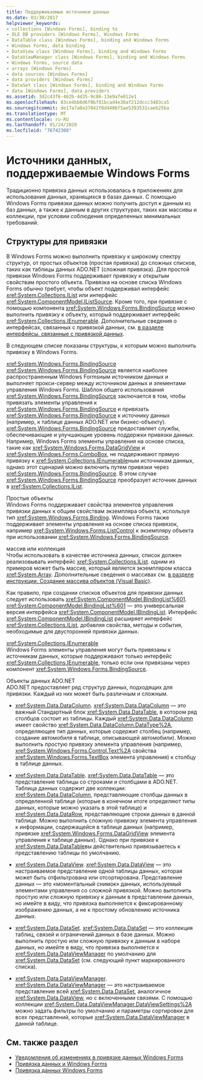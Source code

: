 ```yaml
---
title: Поддерживаемые источники данных
ms.date: 03/30/2017
helpviewer_keywords:
- collections [Windows Forms], binding to
- OLE DB providers [Windows Forms], Windows Forms
- DataTable class [Windows Forms], binding and Windows Forms
- Windows Forms, data binding
- DataView class [Windows Forms], binding and Windows Forms
- DataViewManager class [Windows Forms], binding and Windows Forms
- Windows Forms, source data
- arrays [Windows Forms]
- data sources [Windows Forms]
- data providers [Windows Forms]
- DataSet class [Windows Forms], binding and Windows Forms
- data [Windows Forms], data providers
ms.assetid: 3d2c43f6-462b-4d35-9c86-13e9afe012e1
ms.openlocfilehash: 83ce4bb0d6f0bf81bcad4e38af212dccc3483ca5
ms.sourcegitcommit: de17a7a0a37042f0d4406f5ae5393531caeb25ba
ms.translationtype: MT
ms.contentlocale: ru-RU
ms.lasthandoff: 01/24/2020
ms.locfileid: "76742308"
---
```

# <a name="data-sources-supported-by-windows-forms"></a>Источники данных, поддерживаемые Windows Forms
Традиционно привязка данных использовалась в приложениях для использования данных, хранящихся в базах данных. С помощью Windows Forms привязки данных можно получить доступ к данным из баз данных, а также к данным в других структурах, таких как массивы и коллекции, при условии соблюдения определенных минимальных требований.  
  
## <a name="structures-to-bind-to"></a>Структуры для привязки  
 В Windows Forms можно выполнить привязку к широкому спектру структур, от простых объектов (простая привязка) до сложных списков, таких как таблицы данных ADO.NET (сложная привязка). Для простой привязки Windows Forms поддерживает привязку к открытым свойствам простого объекта. Привязка на основе списка Windows Forms обычно требует, чтобы объект поддерживал интерфейс <xref:System.Collections.IList> или интерфейс <xref:System.ComponentModel.IListSource>. Кроме того, при привязке с помощью компонента <xref:System.Windows.Forms.BindingSource> можно выполнить привязку к объекту, который поддерживает интерфейс <xref:System.Collections.IEnumerable>. Дополнительные сведения о интерфейсах, связанных с привязкой данных, см. [в разделе интерфейсы, связанные с привязкой данных](interfaces-related-to-data-binding.md).  
  
 В следующем списке показаны структуры, к которым можно выполнить привязку в Windows Forms.  
  
 <xref:System.Windows.Forms.BindingSource>  
 <xref:System.Windows.Forms.BindingSource> является наиболее распространенным Windows Formsным источником данных и выполняет прокси-сервер между источником данных и элементами управления Windows Forms. Шаблон общего использования <xref:System.Windows.Forms.BindingSource> заключается в том, чтобы привязать элементы управления к <xref:System.Windows.Forms.BindingSource> и привязать <xref:System.Windows.Forms.BindingSource> к источнику данных (например, к таблице данных ADO.NET или бизнес-объекту). <xref:System.Windows.Forms.BindingSource> предоставляет службы, обеспечивающие и улучшающие уровень поддержки привязки данных. Например, Windows Forms элементы управления на основе списка, такие как <xref:System.Windows.Forms.DataGridView> и <xref:System.Windows.Forms.ComboBox>, не поддерживают прямую привязку к <xref:System.Collections.IEnumerable>ным источникам данных, однако этот сценарий можно включить путем привязки через <xref:System.Windows.Forms.BindingSource>. В этом случае <xref:System.Windows.Forms.BindingSource> преобразует источник данных в <xref:System.Collections.IList>.  
  
 Простые объекты  
 Windows Forms поддерживает свойства элементов управления привязки данных к общим свойствам экземпляра объекта, используя тип <xref:System.Windows.Forms.Binding>. Windows Forms также поддерживает элементы управления на основе списка привязок, например <xref:System.Windows.Forms.ListControl> к экземпляру объекта при использовании <xref:System.Windows.Forms.BindingSource>.  
  
 массив или коллекция  
 Чтобы использовать в качестве источника данных, список должен реализовывать интерфейс <xref:System.Collections.IList>. одним из примеров может быть массив, который является экземпляром класса <xref:System.Array>. Дополнительные сведения о массивах см. [в разделе инструкции. Создание массива объектов (Visual Basic)](https://docs.microsoft.com/previous-versions/visualstudio/visual-studio-2010/487y7874(v=vs.100)).  
  
 Как правило, при создании списков объектов для привязки данных следует использовать <xref:System.ComponentModel.BindingList%601>. <xref:System.ComponentModel.BindingList%601> — это универсальная версия интерфейса <xref:System.ComponentModel.IBindingList>. Интерфейс <xref:System.ComponentModel.IBindingList> расширяет интерфейс <xref:System.Collections.IList>, добавляя свойства, методы и события, необходимые для двусторонней привязки данных.  
  
 <xref:System.Collections.IEnumerable>  
 Windows Forms элементы управления могут быть привязаны к источникам данных, которые поддерживают только интерфейс <xref:System.Collections.IEnumerable>, только если они привязаны через компонент <xref:System.Windows.Forms.BindingSource>.  
  
 Объекты данных ADO.NET  
 ADO.NET предоставляет ряд структур данных, подходящих для привязки. Каждый из них может быть различным и сложным.  
  
- <xref:System.Data.DataColumn>. <xref:System.Data.DataColumn> — это важный Стандартный блок <xref:System.Data.DataTable>, в котором ряд столбцов состоит из таблицы. Каждый <xref:System.Data.DataColumn> имеет свойство <xref:System.Data.DataColumn.DataType%2A>, определяющее тип данных, которые содержит столбец (например, создание автомобиля в таблице, описывающей автомобили). Можно выполнить простую привязку элемента управления (например, <xref:System.Windows.Forms.Control.Text%2A> свойства <xref:System.Windows.Forms.TextBox> элемента управления) к столбцу в таблице данных.  
  
- <xref:System.Data.DataTable>. <xref:System.Data.DataTable> — это представление таблицы со строками и столбцами в ADO.NET. Таблица данных содержит две коллекции: <xref:System.Data.DataColumn>, представляющие столбцы данных в определенной таблице (которые в конечном итоге определяют типы данных, которые можно указать в этой таблице) и <xref:System.Data.DataRow>, представляющие строки данных в данной таблице. Можно выполнить сложную привязку элемента управления к информации, содержащейся в таблице данных (например, привязке <xref:System.Windows.Forms.DataGridView> элемента управления к таблице данных). Однако при привязке к <xref:System.Data.DataTable>вы действительно привязываетесь к представлению таблицы по умолчанию.  
  
- <xref:System.Data.DataView>. <xref:System.Data.DataView> — это настраиваемое представление одной таблицы данных, которая может быть отфильтрована или отсортирована. Представление данных — это «моментальный снимок» данных, используемый элементами управления со сложной привязкой. Можно выполнить простую или сложную привязку к данным в представлении данных, но имейте в виду, что привязка выполняется к фиксированному изображению данных, а не к простому обновлению источника данных.  
  
- <xref:System.Data.DataSet>. <xref:System.Data.DataSet> — это коллекция таблиц, связей и ограничений данных в базе данных. Можно выполнить простую или сложную привязку к данным в наборе данных, но имейте в виду, что привязка выполняется к <xref:System.Data.DataViewManager> по умолчанию для <xref:System.Data.DataSet> (см. следующий пункт маркированного списка).  
  
- <xref:System.Data.DataViewManager>. <xref:System.Data.DataViewManager> — это настраиваемое представление всей <xref:System.Data.DataSet>, аналогичное <xref:System.Data.DataView>, но с включенными связями. С помощью коллекции <xref:System.Data.DataViewManager.DataViewSettings%2A> можно задать фильтры по умолчанию и параметры сортировки для всех представлений, которые <xref:System.Data.DataViewManager> в данной таблице.  
  
## <a name="see-also"></a>См. также раздел

- [Уведомления об изменениях в привязке данных Windows Forms](change-notification-in-windows-forms-data-binding.md)
- [Привязка данных и Windows Forms](data-binding-and-windows-forms.md)
- [Привязка данных Windows Forms](windows-forms-data-binding.md)
